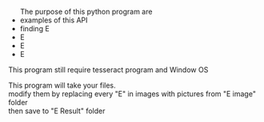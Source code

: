 <ul>The purpose of this python program are
<li>examples of this API</li>
<li>finding E</li>
<li>E</li>
<li>E</li>
<li>E</li>
</ul>
This program still require tesseract program and Window OS<br>


This program will take your files.<br>
modify them by replacing every "E" in images with pictures from "E image" folder<br>
then save to "E Result" folder<br>
